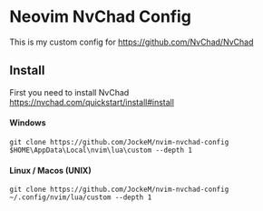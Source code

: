 # Neovim NvChad Config
This is my custom config for https://github.com/NvChad/NvChad 


## Install

First you need to install NvChad https://nvchad.com/quickstart/install#install

#### Windows
`git clone https://github.com/JockeM/nvim-nvchad-config $HOME\AppData\Local\nvim\lua\custom --depth 1`

#### Linux / Macos (UNIX)
`git clone https://github.com/JockeM/nvim-nvchad-config ~/.config/nvim/lua/custom --depth 1`
